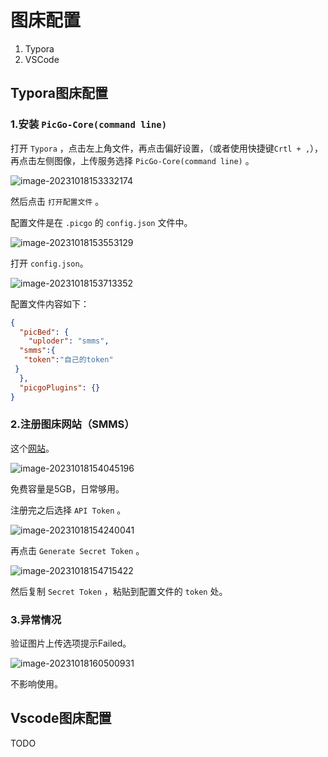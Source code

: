 # 图床配置

1. Typora
2. VSCode

## Typora图床配置

### 1.安装 `PicGo-Core(command line)`

打开 `Typora` ，点击左上角文件，再点击偏好设置，（或者使用快捷键`Crtl + ,`），再点击左侧图像，上传服务选择 `PicGo-Core(command line)` 。

![image-20231018153332174](<https://s2.loli.net/2023/10/18/FdvnyzWlXpV32OH.png>)

<!-- 这种会报错，很奇怪 -->
<!-- <img src="https://s2.loli.net/2023/10/18/FdvnyzWlXpV32OH.png" style="zoom:50%"> -->

然后点击 `打开配置文件` 。

配置文件是在 `.picgo` 的 `config.json` 文件中。

![image-20231018153553129](https://s2.loli.net/2023/10/18/LJSrukVCZcBYqb7.png)

打开 `config.json`。

![image-20231018153713352](https://s2.loli.net/2023/10/18/Lf2K7CwNgumU1bY.png)

配置文件内容如下：

```json
{
  "picBed": {
    "uploder": "smms",
  "smms":{
   "token":"自己的token"
 }
  },
  "picgoPlugins": {}
}
```

### 2.注册图床网站（SMMS）

这个[网站](https://sm.ms/)。

![image-20231018154045196](https://s2.loli.net/2023/10/18/JXhumecnV182vt4.png)

免费容量是5GB，日常够用。

注册完之后选择 `API Token` 。

![image-20231018154240041](https://s2.loli.net/2023/10/18/kE6LthMygaz7GKF.png)

再点击 `Generate Secret Token` 。

![image-20231018154715422](https://s2.loli.net/2023/10/18/cB4xI5wlyekVFD8.png)

然后复制 `Secret Token` ，粘贴到配置文件的 `token` 处。

### 3.异常情况

验证图片上传选项提示Failed。

![image-20231018160500931](https://s2.loli.net/2023/10/18/9fIHUlAPCK2hr8i.png)

不影响使用。

## Vscode图床配置

TODO
